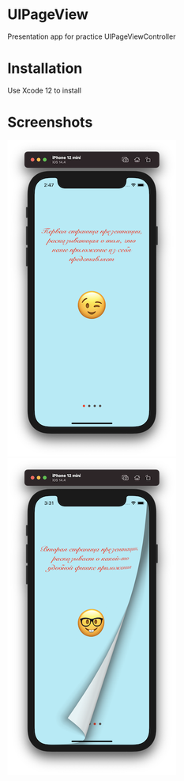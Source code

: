 # UIPageView

Presentation app for practice  UIPageViewController

# Installation

Use Xcode 12 to install

# Screenshots

![Screenshot 1](https://github.com/nukutkas/UIPageView/blob/master/UIPageView/Screenshots/Screenshot01.png)
![Screenshot 2](https://github.com/nukutkas/UIPageView/blob/master/UIPageView/Screenshots/Screenshot02.png)
